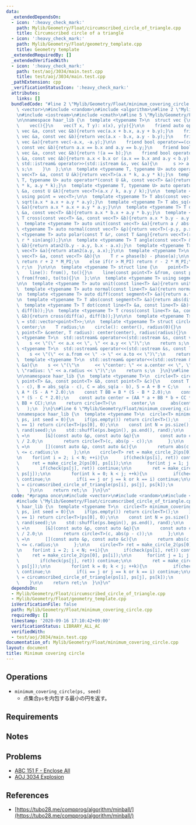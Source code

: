 ```yaml
---
data:
  _extendedDependsOn:
  - icon: ':heavy_check_mark:'
    path: Mylib/Geometry/Float/circumscribed_circle_of_triangle.cpp
    title: Circumscribed circle of a triangle
  - icon: ':heavy_check_mark:'
    path: Mylib/Geometry/Float/geometry_template.cpp
    title: Geometry template
  _extendedRequiredBy: []
  _extendedVerifiedWith:
  - icon: ':heavy_check_mark:'
    path: test/aoj/3034/main.test.cpp
    title: test/aoj/3034/main.test.cpp
  _pathExtension: cpp
  _verificationStatusIcon: ':heavy_check_mark:'
  attributes:
    links: []
  bundledCode: "#line 2 \"Mylib/Geometry/Float/minimum_covering_circle.cpp\"\n#include\
    \ <vector>\n#include <random>\n#include <algorithm>\n#line 2 \"Mylib/Geometry/Float/geometry_template.cpp\"\
    \n#include <iostream>\n#include <cmath>\n#line 5 \"Mylib/Geometry/Float/geometry_template.cpp\"\
    \n\nnamespace haar_lib {\n  template <typename T>\n  struct vec {\n    T x, y;\n\
    \    vec(){}\n    vec(T x, T y): x(x), y(y){}\n\n    friend auto operator+(const\
    \ vec &a, const vec &b){return vec(a.x + b.x, a.y + b.y);}\n    friend auto operator-(const\
    \ vec &a, const vec &b){return vec(a.x - b.x, a.y - b.y);}\n    friend auto operator-(const\
    \ vec &a){return vec(-a.x, -a.y);}\n\n    friend bool operator==(const vec &a,\
    \ const vec &b){return a.x == b.x and a.y == b.y;}\n    friend bool operator!=(const\
    \ vec &a, const vec &b){return !(a == b);}\n    friend bool operator<(const vec\
    \ &a, const vec &b){return a.x < b.x or (a.x == b.x and a.y < b.y);}\n\n    friend\
    \ std::istream& operator>>(std::istream &s, vec &a){\n      s >> a.x >> a.y; return\
    \ s;\n    }\n  };\n\n  template <typename T, typename U> auto operator*(const\
    \ vec<T> &a, const U &k){return vec<T>(a.x * k, a.y * k);}\n  template <typename\
    \ T, typename U> auto operator*(const U &k, const vec<T> &a){return vec<T>(a.x\
    \ * k, a.y * k);}\n  template <typename T, typename U> auto operator/(const vec<T>\
    \ &a, const U &k){return vec<T>(a.x / k, a.y / k);}\n\n  template <typename T>\
    \ using point = vec<T>;\n\n  template <typename T> T abs(const vec<T> &a){return\
    \ sqrt(a.x * a.x + a.y * a.y);}\n  template <typename T> T abs_sq(const vec<T>\
    \ &a){return a.x * a.x + a.y * a.y;}\n\n  template <typename T> T dot(const vec<T>\
    \ &a, const vec<T> &b){return a.x * b.x + a.y * b.y;}\n  template <typename T>\
    \ T cross(const vec<T> &a, const vec<T> &b){return a.x * b.y - a.y * b.x;}\n\n\
    \  template <typename T> auto unit(const vec<T> &a){return a / abs(a);}\n  template\
    \ <typename T> auto normal(const vec<T> &p){return vec<T>(-p.y, p.x);}\n\n  template\
    \ <typename T> auto polar(const T &r, const T &ang){return vec<T>(r * cos(ang),\
    \ r * sin(ang));}\n\n  template <typename T> T angle(const vec<T> &a, const vec<T>\
    \ &b){return atan2(b.y - a.y, b.x - a.x);}\n  template <typename T> T phase(const\
    \ vec<T> &a){return atan2(a.y, a.x);}\n\n  template <typename T>\n  T angle_diff(const\
    \ vec<T> &a, const vec<T> &b){\n    T r = phase(b) - phase(a);\n\n    if(r < -M_PI)\
    \ return r + 2 * M_PI;\n    else if(r > M_PI) return r - 2 * M_PI;\n    return\
    \ r;\n  }\n\n\n  template <typename T> struct line {\n    point<T> from, to;\n\
    \    line(): from(), to(){}\n    line(const point<T> &from, const point<T> &to):\
    \ from(from), to(to){}\n  };\n\n  template <typename T> using segment = line<T>;\n\
    \n\n  template <typename T> auto unit(const line<T> &a){return unit(a.to - a.from);}\n\
    \  template <typename T> auto normal(const line<T> &a){return normal(a.to - a.from);}\n\
    \n  template <typename T> auto diff(const segment<T> &a){return a.to - a.from;}\n\
    \n  template <typename T> T abs(const segment<T> &a){return abs(diff(a));}\n\n\
    \  template <typename T> T dot(const line<T> &a, const line<T> &b){return dot(diff(a),\
    \ diff(b));}\n  template <typename T> T cross(const line<T> &a, const line<T>\
    \ &b){return cross(diff(a), diff(b));}\n\n\n  template <typename T> using polygon\
    \ = std::vector<point<T>>;\n\n  template <typename T> struct circle {\n    point<T>\
    \ center;\n    T radius;\n    circle(): center(), radius(0){}\n    circle(const\
    \ point<T> &center, T radius): center(center), radius(radius){}\n  };\n\n  template\
    \ <typename T>\n  std::ostream& operator<<(std::ostream &s, const vec<T> &a){\n\
    \    s << \"(\" << a.x << \", \" << a.y << \")\";\n    return s;\n  }\n\n  template\
    \ <typename T>\n  std::ostream& operator<<(std::ostream &s, const line<T> &a){\n\
    \    s << \"(\" << a.from << \" -> \" << a.to << \")\";\n    return s;\n  }\n\n\
    \  template <typename T>\n  std::ostream& operator<<(std::ostream &s, const circle<T>\
    \ &a){\n    s << \"(\"\n      << \"center: \" << a.center << \", \"\n      <<\
    \ \"radius: \" << a.radius << \")\";\n    return s;\n  }\n}\n#line 3 \"Mylib/Geometry/Float/circumscribed_circle_of_triangle.cpp\"\
    \n\nnamespace haar_lib {\n  template <typename T>\n  circle<T> circumscribed_circle_of_triangle(const\
    \ point<T> &a, const point<T> &b, const point<T> &c){\n    const T A = abs_sq(b\
    \ - c), B = abs_sq(a - c), C = abs_sq(a - b), S = A + B + C;\n    const T AA =\
    \ A * (S - A * 2.0);\n    const T BB = B * (S - B * 2.0);\n    const T CC = C\
    \ * (S - C * 2.0);\n    const auto center = (AA * a + BB * b + CC * c) / (AA +\
    \ BB + CC);\n\n    return circle<T>(\n      center,\n      abs(center - a)\n \
    \   );\n  }\n}\n#line 6 \"Mylib/Geometry/Float/minimum_covering_circle.cpp\"\n\
    \nnamespace haar_lib {\n  template <typename T>\n  circle<T> minimum_covering_circle(std::vector<point<T>>\
    \ ps, int seed = 0){\n    if(ps.empty()) return circle<T>();\n    if(ps.size()\
    \ == 1) return circle<T>(ps[0], 0);\n\n    const int N = ps.size();\n\n    std::mt19937\
    \ rand(seed);\n    std::shuffle(ps.begin(), ps.end(), rand);\n\n    auto make_circle_2\
    \ =\n      [&](const auto &p, const auto &q){\n        const auto c = (p + q)\
    \ / 2.0;\n        return circle<T>(c, abs(p - c));\n      };\n\n    auto check\
    \ =\n      [](const auto &p, const auto &c){\n        return abs(c.center - p)\
    \ <= c.radius;\n      };\n\n    circle<T> ret = make_circle_2(ps[0], ps[1]);\n\
    \n    for(int i = 2; i < N; ++i){\n      if(check(ps[i], ret)) continue;\n\n \
    \     ret = make_circle_2(ps[0], ps[i]);\n\n      for(int j = 1; j < i; ++j){\n\
    \        if(check(ps[j], ret)) continue;\n\n        ret = make_circle_2(ps[i],\
    \ ps[j]);\n\n        for(int k = 0; k < j; ++k){\n          if(check(ps[k], ret))\
    \ continue;\n          if(i == j or j == k or k == i) continue;\n\n          ret\
    \ = circumscribed_circle_of_triangle(ps[i], ps[j], ps[k]);\n        }\n      }\n\
    \    }\n\n    return ret;\n  }\n}\n"
  code: "#pragma once\n#include <vector>\n#include <random>\n#include <algorithm>\n\
    #include \"Mylib/Geometry/Float/circumscribed_circle_of_triangle.cpp\"\n\nnamespace\
    \ haar_lib {\n  template <typename T>\n  circle<T> minimum_covering_circle(std::vector<point<T>>\
    \ ps, int seed = 0){\n    if(ps.empty()) return circle<T>();\n    if(ps.size()\
    \ == 1) return circle<T>(ps[0], 0);\n\n    const int N = ps.size();\n\n    std::mt19937\
    \ rand(seed);\n    std::shuffle(ps.begin(), ps.end(), rand);\n\n    auto make_circle_2\
    \ =\n      [&](const auto &p, const auto &q){\n        const auto c = (p + q)\
    \ / 2.0;\n        return circle<T>(c, abs(p - c));\n      };\n\n    auto check\
    \ =\n      [](const auto &p, const auto &c){\n        return abs(c.center - p)\
    \ <= c.radius;\n      };\n\n    circle<T> ret = make_circle_2(ps[0], ps[1]);\n\
    \n    for(int i = 2; i < N; ++i){\n      if(check(ps[i], ret)) continue;\n\n \
    \     ret = make_circle_2(ps[0], ps[i]);\n\n      for(int j = 1; j < i; ++j){\n\
    \        if(check(ps[j], ret)) continue;\n\n        ret = make_circle_2(ps[i],\
    \ ps[j]);\n\n        for(int k = 0; k < j; ++k){\n          if(check(ps[k], ret))\
    \ continue;\n          if(i == j or j == k or k == i) continue;\n\n          ret\
    \ = circumscribed_circle_of_triangle(ps[i], ps[j], ps[k]);\n        }\n      }\n\
    \    }\n\n    return ret;\n  }\n}\n"
  dependsOn:
  - Mylib/Geometry/Float/circumscribed_circle_of_triangle.cpp
  - Mylib/Geometry/Float/geometry_template.cpp
  isVerificationFile: false
  path: Mylib/Geometry/Float/minimum_covering_circle.cpp
  requiredBy: []
  timestamp: '2020-09-16 17:10:42+09:00'
  verificationStatus: LIBRARY_ALL_AC
  verifiedWith:
  - test/aoj/3034/main.test.cpp
documentation_of: Mylib/Geometry/Float/minimum_covering_circle.cpp
layout: document
title: Minimum covering circle
---
```


## Operations

- `minimum_covering_circle(ps, seed)`
  - 点集合`ps`を内包する最小の円を返す。

## Requirements

## Notes

## Problems

- [ABC 151 F - Enclose All](https://atcoder.jp/contests/abc151/tasks/abc151_f)
- [AOJ 3034 Explosion](http://judge.u-aizu.ac.jp/onlinejudge/description.jsp?id=3034)

## References

- [https://tubo28.me/compprog/algorithm/minball/](https://tubo28.me/compprog/algorithm/minball/)
